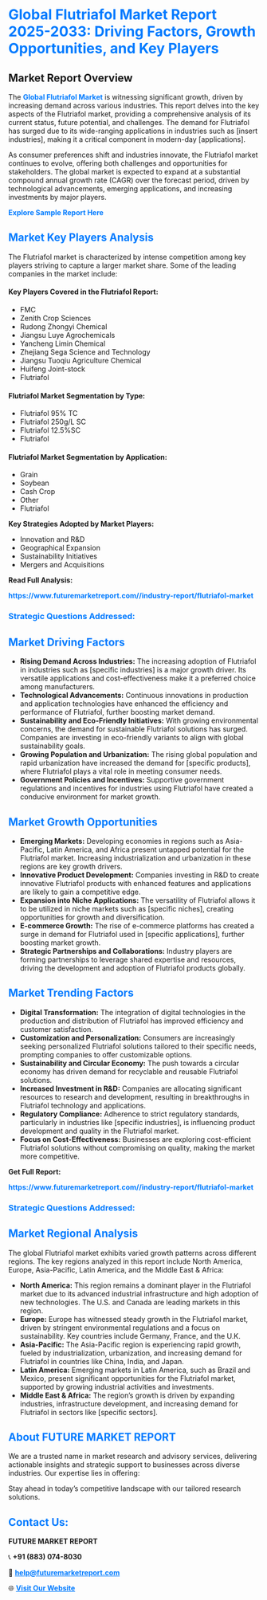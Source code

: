 <h1 style="color: #007BFF;">Global Flutriafol Market Report 2025-2033: Driving Factors, Growth Opportunities, and Key Players</h1>

<section id="overview">
<h2>Market Report Overview</h2>
<p>The <a href="https://www.futuremarketreport.com//industry-report/flutriafol-market" style="color: #007BFF; text-decoration: none;"><strong>Global Flutriafol Market</strong></a> is witnessing significant growth, driven by increasing demand across various industries. This report delves into the key aspects of the Flutriafol market, providing a comprehensive analysis of its current status, future potential, and challenges. The demand for Flutriafol has surged due to its wide-ranging applications in industries such as [insert industries], making it a critical component in modern-day [applications].</p>
<p>As consumer preferences shift and industries innovate, the Flutriafol market continues to evolve, offering both challenges and opportunities for stakeholders. The global market is expected to expand at a substantial compound annual growth rate (CAGR) over the forecast period, driven by technological advancements, emerging applications, and increasing investments by major players.</p>
</section>

<section id="overview">
<p><a href="https://www.futuremarketreport.com//request-sample/reportId=90253" style="color: #007BFF; text-decoration: none;"><strong>Explore Sample Report Here</strong></a></p>
</section>

<section id="key-players">
<h2 style="color: #007BFF;">Market Key Players Analysis</h2>
<p>The Flutriafol market is characterized by intense competition among key players striving to capture a larger market share. Some of the leading companies in the market include:</p>
<h4>Key Players Covered in the Flutriafol Report:</h4>
<ul><li>FMC</li><li>Zenith Crop Sciences</li><li>Rudong Zhongyi Chemical</li><li>Jiangsu Luye Agrochemicals</li><li>Yancheng Limin Chemical</li><li>Zhejiang Sega Science and Technology</li><li>Jiangsu Tuoqiu Agriculture Chemical</li><li>Huifeng Joint-stock</li><li>Flutriafol</li></ul>
<h4>Flutriafol Market Segmentation by Type:</h4>
<ul><li>Flutriafol 95% TC</li><li>Flutriafol 250g/L SC</li><li>Flutriafol 12.5%SC</li><li>Flutriafol</li></ul>

<h4>Flutriafol Market Segmentation by Application:</h4>
<ul><li>Grain</li><li>Soybean</li><li>Cash Crop</li><li>Other</li><li>Flutriafol</li></ul>
<p><strong>Key Strategies Adopted by Market Players:</strong></p>
<ul>
<li>Innovation and R&D</li>
<li>Geographical Expansion</li>
<li>Sustainability Initiatives</li>
<li>Mergers and Acquisitions</li>
</ul>
</section>

<section>
<p><strong>Read Full Analysis: </strong></p><a href="https://www.futuremarketreport.com//industry-report/flutriafol-market" style="color: #007BFF; text-decoration: none;"><strong>https://www.futuremarketreport.com//industry-report/flutriafol-market</strong></a>
<h3 style="color: #007BFF;">Strategic Questions Addressed:</h3>
</section>

<section id="driving-factors">
<h2 style="color: #007BFF;">Market Driving Factors</h2>
<ul>
<li><strong>Rising Demand Across Industries:</strong> The increasing adoption of Flutriafol in industries such as [specific industries] is a major growth driver. Its versatile applications and cost-effectiveness make it a preferred choice among manufacturers.</li>
<li><strong>Technological Advancements:</strong> Continuous innovations in production and application technologies have enhanced the efficiency and performance of Flutriafol, further boosting market demand.</li>
<li><strong>Sustainability and Eco-Friendly Initiatives:</strong> With growing environmental concerns, the demand for sustainable Flutriafol solutions has surged. Companies are investing in eco-friendly variants to align with global sustainability goals.</li>
<li><strong>Growing Population and Urbanization:</strong> The rising global population and rapid urbanization have increased the demand for [specific products], where Flutriafol plays a vital role in meeting consumer needs.</li>
<li><strong>Government Policies and Incentives:</strong> Supportive government regulations and incentives for industries using Flutriafol have created a conducive environment for market growth.</li>
</ul>
</section>

<section id="growth-opportunities">
<h2 style="color: #007BFF;">Market Growth Opportunities</h2>
<ul>
<li><strong>Emerging Markets:</strong> Developing economies in regions such as Asia-Pacific, Latin America, and Africa present untapped potential for the Flutriafol market. Increasing industrialization and urbanization in these regions are key growth drivers.</li>
<li><strong>Innovative Product Development:</strong> Companies investing in R&D to create innovative Flutriafol products with enhanced features and applications are likely to gain a competitive edge.</li>
<li><strong>Expansion into Niche Applications:</strong> The versatility of Flutriafol allows it to be utilized in niche markets such as [specific niches], creating opportunities for growth and diversification.</li>
<li><strong>E-commerce Growth:</strong> The rise of e-commerce platforms has created a surge in demand for Flutriafol used in [specific applications], further boosting market growth.</li>
<li><strong>Strategic Partnerships and Collaborations:</strong> Industry players are forming partnerships to leverage shared expertise and resources, driving the development and adoption of Flutriafol products globally.</li>
</ul>
</section>

<section id="trending-factors">
<h2 style="color: #007BFF;">Market Trending Factors</h2>
<ul>
<li><strong>Digital Transformation:</strong> The integration of digital technologies in the production and distribution of Flutriafol has improved efficiency and customer satisfaction.</li>
<li><strong>Customization and Personalization:</strong> Consumers are increasingly seeking personalized Flutriafol solutions tailored to their specific needs, prompting companies to offer customizable options.</li>
<li><strong>Sustainability and Circular Economy:</strong> The push towards a circular economy has driven demand for recyclable and reusable Flutriafol solutions.</li>
<li><strong>Increased Investment in R&D:</strong> Companies are allocating significant resources to research and development, resulting in breakthroughs in Flutriafol technology and applications.</li>
<li><strong>Regulatory Compliance:</strong> Adherence to strict regulatory standards, particularly in industries like [specific industries], is influencing product development and quality in the Flutriafol market.</li>
<li><strong>Focus on Cost-Effectiveness:</strong> Businesses are exploring cost-efficient Flutriafol solutions without compromising on quality, making the market more competitive.</li>
</ul>
</section>

<section>
<p><strong>Get Full Report: </strong></p><a href="https://www.futuremarketreport.com//industry-report/flutriafol-market" style="color: #007BFF; text-decoration: none;"><strong>https://www.futuremarketreport.com//industry-report/flutriafol-market</strong></a>
<h3 style="color: #007BFF;">Strategic Questions Addressed:</h3>
</section>


<section id="regional-analysis">
<h2 style="color: #007BFF;">Market Regional Analysis</h2>
<p>The global Flutriafol market exhibits varied growth patterns across different regions. The key regions analyzed in this report include North America, Europe, Asia-Pacific, Latin America, and the Middle East & Africa:</p>
<ul>
<li><strong>North America:</strong> This region remains a dominant player in the Flutriafol market due to its advanced industrial infrastructure and high adoption of new technologies. The U.S. and Canada are leading markets in this region.</li>
<li><strong>Europe:</strong> Europe has witnessed steady growth in the Flutriafol market, driven by stringent environmental regulations and a focus on sustainability. Key countries include Germany, France, and the U.K.</li>
<li><strong>Asia-Pacific:</strong> The Asia-Pacific region is experiencing rapid growth, fueled by industrialization, urbanization, and increasing demand for Flutriafol in countries like China, India, and Japan.</li>
<li><strong>Latin America:</strong> Emerging markets in Latin America, such as Brazil and Mexico, present significant opportunities for the Flutriafol market, supported by growing industrial activities and investments.</li>
<li><strong>Middle East & Africa:</strong> The region’s growth is driven by expanding industries, infrastructure development, and increasing demand for Flutriafol in sectors like [specific sectors].</li>
</ul>
</section>

<footer>
<h2 style="color: #007BFF;">About FUTURE MARKET REPORT</h2>
<p>We are a trusted name in market research and advisory services, delivering actionable insights and strategic support to businesses across diverse industries. Our expertise lies in offering:</p>

<p>Stay ahead in today’s competitive landscape with our tailored research solutions.</p>

<h2 style="color: #007BFF;">Contact Us:</h2>
<p><strong>FUTURE MARKET REPORT</strong></p>
<p>📞 <strong>+91 (883) 074-8030</strong></p>
<p>📧 <strong><a href="mailto:help@futuremarketreport.com" style="color: #007BFF;">help@futuremarketreport.com</a></strong></p>
<p>🌐 <strong><a href="https://www.futuremarketreport.com/" style="color: #007BFF;">Visit Our Website</a></strong></p>
</footer>
